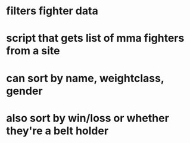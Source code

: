 # filters fighter data

# script that gets list of mma fighters from a site
# can sort by name, weightclass, gender
# also sort by win/loss or whether they're a belt holder
